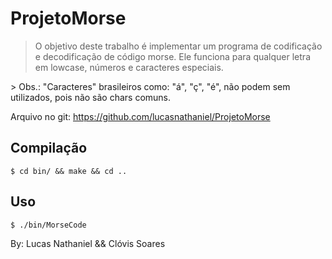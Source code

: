 # ProjetoMorse

> O objetivo deste trabalho é implementar um programa de codificação e decodificação de código morse.
> Ele funciona para qualquer letra em lowcase, números e caracteres especiais.

<p> > Obs.: "Caracteres" brasileiros como: "á", "ç", "é", não podem sem utilizados, pois não são chars comuns. </p>

Arquivo no git: <https://github.com/lucasnathaniel/ProjetoMorse>

## Compilação

```
$ cd bin/ && make && cd ..
```

## Uso

```
$ ./bin/MorseCode
```
By: Lucas Nathaniel && Clóvis Soares